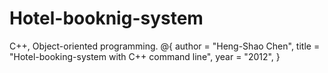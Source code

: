 # Hotel-booknig-system
C++, Object-oriented programming.
@{
    author       = "Heng-Shao Chen",
    title        = "Hotel-booking-system with C++ command line",
    year         = "2012",
}
